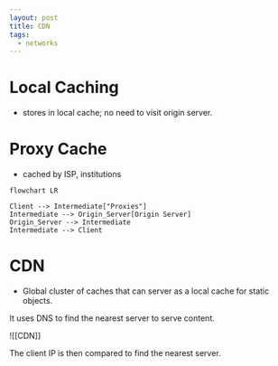 ```yaml
---
layout: post
title: CDN
tags:
  - networks
---
```

# Local Caching
- stores in local cache; no need to visit origin server.
# Proxy Cache
- cached by ISP, institutions

```mermaid
flowchart LR

Client --> Intermediate["Proxies"]
Intermediate --> Origin_Server[Origin Server]
Origin_Server --> Intermediate
Intermediate --> Client

```

# CDN
- Global cluster of caches that can server as a local cache for static objects.

It uses DNS to find the nearest server to serve content.

![[CDN]]

The client IP is then compared to find the nearest server.